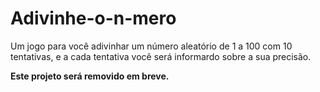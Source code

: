 # Adivinhe-o-n-mero

Um jogo para você adivinhar um número aleatório de 1 a 100 com 10 tentativas, e a cada tentativa você será informardo sobre a sua precisão.

**Este projeto será removido em breve.**

